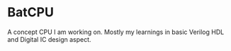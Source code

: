 # BatCPU
A concept CPU I am working on. Mostly my learnings in basic Verilog HDL and Digital IC design aspect.
